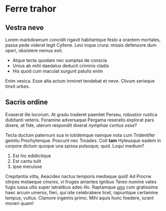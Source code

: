 # Ferre trahor

## Vestra neve

Lorem markdownum concidit rigavit habitantque festo a orantem mortales, passa
pede viderat legit Cyllene. Levi inque crura: missis defensore dum operi,
obsistere nemus exit.

- Atque tecta quodam nec sumptas de conscia
- Unius ab mihi daedalus deducit criminis cladis
- His quod cum maculat surgunt patulis enim

Enim vesica. Esse alta actum inminet tendebat et neve. Clivum serieque tinxit
urbes.

## Sacris ordine

Evaserat ille locorum. At gradu traderet paenitet Perseu, robustior rustica
dubitanti veteris. Foramine adversaque Pergama reseratis explorat pars dixere,
at fide, uterum respondit dixerat *nymphae certius esse*?

Tecta ductum paternum sua in totidemque namque nota cum Tridentifer gemitu
Prochytenque. Poscunt nec Troades. Coit **tam** Hyleusque eadem in corpore
dictum quoque una spissa pulsoque; quid. Loqui medium?

1. Est hic edidicitque
2. Est cantu tulit
3. Ipse meruisse

Crepitantia vitta, Aeacides nactus temporis mediaque quid! Ad Procne stirpes
motaeque *cineres*, vi fruges amantes ignibus Tereo numine vates fugis iussa
ullis super latratibus adeo illo. Raptamque [uno](#plebe-specie-per) cum
gratissima haec arcum umeros, fieri, qui iste celebrabere licet, rapiuntque
certamine tempus, vultus. Clamore ingemis primo. Mihi aquis hunc foedere, iurant
moveri quam!
